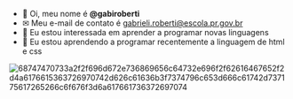 - 👋 Oi, meu nome é **@gabiroberti**
- ✉ Meu e-mail de contato é gabrieli.roberti@escola.pr.gov.br 
- 👀 Eu estou interessada em aprender a programar novas linguagens 
- 🌱 Eu estou aprendendo a programar recentemente a linguagem de html e css

![68747470733a2f2f696d672e736869656c64732e696f2f62616467652f2d4a6176615363726970742d626c61636b3f7374796c653d666c61742d737175617265266c6f676f3d6a617661736372697074](https://user-images.githubusercontent.com/109753593/182661143-149e9d6c-002c-424d-8d90-f20caad267ab.svg)

